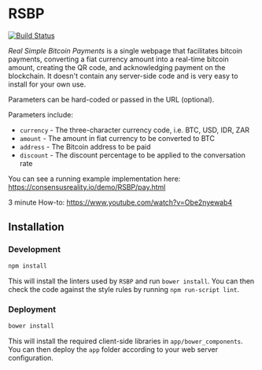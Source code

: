 # RSBP

[![Build Status](https://travis-ci.org/consensusRealityIO/RSBP.png?branch=master)](https://travis-ci.org/consensusRealityIO/RSBP)

*Real Simple Bitcoin Payments* is a single webpage that facilitates bitcoin payments, converting a fiat currency amount into a real-time bitcoin amount, creating the QR code, and acknowledging payment on the blockchain.
It doesn't contain any server-side code and is very easy to install for your own use.

Parameters can be hard-coded or passed in the URL (optional).

Parameters include:

- `currency` - The three-character currency code, i.e. BTC, USD, IDR, ZAR
- `amount` - The amount in fiat currency to be converted to BTC
- `address` - The Bitcoin address to be paid
- `discount` - The discount percentage to be applied to the conversation rate

You can see a running example implementation here:
https://consensusreality.io/demo/RSBP/pay.html

3 minute How-to:
https://www.youtube.com/watch?v=Obe2nyewab4

## Installation

### Development ###

```sh
npm install
```

This will install the linters used by `RSBP` and run `bower install`. You can then check the code against the style rules by running `npm run-script lint`.

### Deployment ###

```sh
bower install
```

This will install the required client-side libraries in `app/bower_components`. You can then deploy the `app` folder according to your web server configuration.
